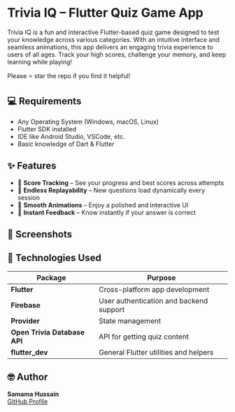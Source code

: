 # Trivia IQ – Flutter Quiz Game App

Trivia IQ is a fun and interactive Flutter-based quiz game designed to test your knowledge across various categories. With an intuitive interface and seamless animations, this app delivers an engaging trivia experience to users of all ages. Track your high scores, challenge your memory, and keep learning while playing!

Please ⭐ star the repo if you find it helpful!

## 💻 Requirements

- Any Operating System (Windows, macOS, Linux)
- Flutter SDK installed
- IDE like Android Studio, VSCode, etc.
- Basic knowledge of Dart & Flutter

## ✨ Features

- 🧾 **Score Tracking** – See your progress and best scores across attempts  
- 🔁 **Endless Replayability** – New questions load dynamically every session  
- 🎨 **Smooth Animations** – Enjoy a polished and interactive UI  
- 🎯 **Instant Feedback** – Know instantly if your answer is correct  

## 📸 Screenshots

<!-- Add your screenshots to the /ss folder and use this layout -->

<!-- 
| App UI |
|--------|
| <img src="ss/1.png" width="300"> |
| <img src="ss/2.png" width="300"> |
| <img src="ss/3.png" width="300"> |
-->

## 🔌 Technologies Used

| Package                              | Purpose                                  |
|--------------------------------------|------------------------------------------|
| **Flutter**                          | Cross-platform app development           |
| **Firebase**                         | User authentication and backend support  |
| **Provider**                         | State management                         |
| **Open Trivia Database API**         | API for getting quiz content    |
| **flutter_dev**                      | General Flutter utilities and helpers    |

## 🤓 Author

**Samama Hussain**  
[GitHub Profile](https://github.com/SamamaHussain)
